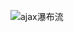 ![ajax瀑布流](https://raw.githubusercontent.com/peaceChierdo/demo/master/%E6%96%B0%E9%97%BB%E7%80%91%E5%B8%83%E6%B5%81/picForREADME/newsWaterfall.gif)
